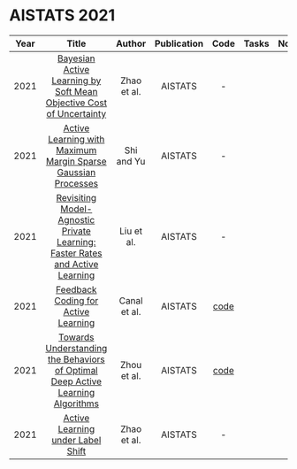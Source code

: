 # AISTATS 2021

| Year |                                                       Title                                                       |   Author    | Publication | Code | Tasks | Notes | Datasets| Notions |
|:----:|:-----------------------------------------------------------------------------------------------------------------:|:-----------:|:-----------:|:----:|:----:|:-----:|:-----:|:-----:|
| 2021 |      [Bayesian Active Learning by Soft Mean Objective Cost of Uncertainty](https://proceedings.mlr.press/v130/zhao21c.html)       | Zhao et al.  |   AISTATS   |                                  -                                   |      |       |
| 2021 |          [Active Learning with Maximum Margin Sparse Gaussian Processes](https://proceedings.mlr.press/v130/shi21a.html)          |  Shi and Yu  |   AISTATS   |                                  -                                   |      |       |
| 2021 |   [Revisiting Model-Agnostic Private Learning: Faster Rates and Active Learning](http://proceedings.mlr.press/v130/liu21c.html)   |  Liu et al.  |   AISTATS   |                                  -                                   |      |       |
| 2021 |                      [Feedback Coding for Active Learning](https://proceedings.mlr.press/v130/canal21a.html)                      | Canal et al. |   AISTATS   | [code](https://github.com/Sensory-Information-Processing-Lab/APM-LR) |      |       |
| 2021 | [Towards Understanding the Behaviors of Optimal Deep Active Learning Algorithms](https://proceedings.mlr.press/v130/zhou21b.html) | Zhou et al.  |   AISTATS   |     [code](https://github.com/YilunZhou/optimal-active-learning)     |      |       |
| 2021 |                       [Active Learning under Label Shift](https://proceedings.mlr.press/v130/zhao21b.html)                        | Zhao et al.  |   AISTATS   |                                  -                                   |      |       |
